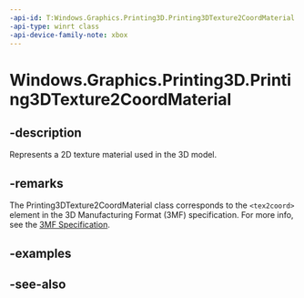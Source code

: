 ```yaml
---
-api-id: T:Windows.Graphics.Printing3D.Printing3DTexture2CoordMaterial
-api-type: winrt class
-api-device-family-note: xbox
---
```


<!-- Class syntax.
public class Printing3DTexture2CoordMaterial : Windows.Graphics.Printing3D.IPrinting3DTexture2CoordMaterial
-->

# Windows.Graphics.Printing3D.Printing3DTexture2CoordMaterial

## -description
Represents a 2D texture material used in the 3D model.

## -remarks
The Printing3DTexture2CoordMaterial class corresponds to the `<tex2coord>` element in the 3D Manufacturing Format (3MF) specification. For more info, see the [3MF Specification](http://3mf.io/what-is-3mf/3mf-specification/).

## -examples

## -see-also
